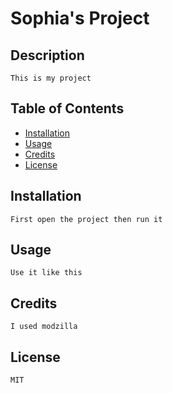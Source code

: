 # Sophia's Project

## Description
    This is my project

## Table of Contents 
- [Installation](#installation)
- [Usage](#usage)
- [Credits](#credits)
- [License](#license)

## Installation 
    First open the project then run it

## Usage 
    Use it like this

## Credits 
    I used modzilla

## License 
    MIT
